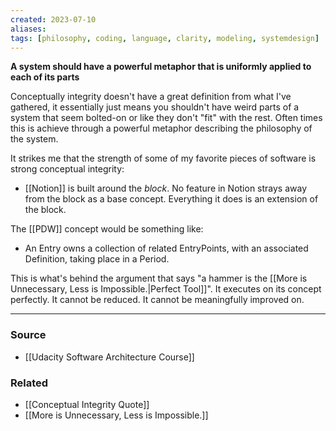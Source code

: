 ```yaml
---
created: 2023-07-10
aliases: 
tags: [philosophy, coding, language, clarity, modeling, systemdesign]
---
```


**A system should have a powerful metaphor that is uniformly applied to each of its parts**

Conceptually integrity doesn't have a great definition from what I've gathered, it essentially just means you shouldn't have weird parts of a system that seem bolted-on or like they don't "fit" with the rest. Often times this is achieve through a powerful metaphor describing the philosophy of the system.

It strikes me that the strength of some of my favorite pieces of software is strong conceptual integrity:
- [[Notion]]  is built around the *block*. No feature in Notion strays away from the block as a base concept. Everything it does is an extension of the block.

The [[PDW]] concept would be something like:
- An Entry owns a collection of related EntryPoints, with an associated Definition, taking place in a Period.

This is what's behind the argument that says "a hammer is the [[More is Unnecessary, Less is Impossible.|Perfect Tool]]". It executes on its concept perfectly. It cannot be reduced. It cannot be meaningfully improved on.

****
### Source
- [[Udacity Software Architecture Course]]

### Related
- [[Conceptual Integrity Quote]]
- [[More is Unnecessary, Less is Impossible.]]
 